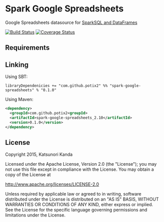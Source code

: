 # Spark Google Spreadsheets

Google Spreadsheets datasource for [SparkSQL and DataFrames](http://spark.apache.org/docs/latest/sql-programming-guide.html)

[![Build Status](https://travis-ci.org/potix2/spark-google-spreadsheets.svg?branch=master)](https://travis-ci.org/potix2/spark-google-spreadsheets)
[![Coverage Status](https://coveralls.io/repos/potix2/spark-google-spreadsheets/badge.svg?branch=master&service=github)](https://coveralls.io/github/potix2/spark-google-spreadsheets?branch=master)

## Requirements

## Linking

Using SBT:

```
libraryDependenicies += "com.github.potix2" %% "spark-google-spreadsheets" % "0.1.0"
```

Using Maven:

```xml
<dependency>
  <groupId>com.github.potix2<groupId>
  <artifactId>spark-google-spreadsheets_2.10</artifactId>
  <version>0.1.0</version>
</dependency>
```

## License

Copyright 2015, Katsunori Kanda

Licensed under the Apache License, Version 2.0 (the "License"); you may not use this file except in compliance with the License. You may obtain a copy of the License at

http://www.apache.org/licenses/LICENSE-2.0

Unless required by applicable law or agreed to in writing, software distributed under the License is distributed on an "AS IS" BASIS, WITHOUT WARRANTIES OR CONDITIONS OF ANY KIND, either express or implied. See the License for the specific language governing permissions and limitations under the License.
